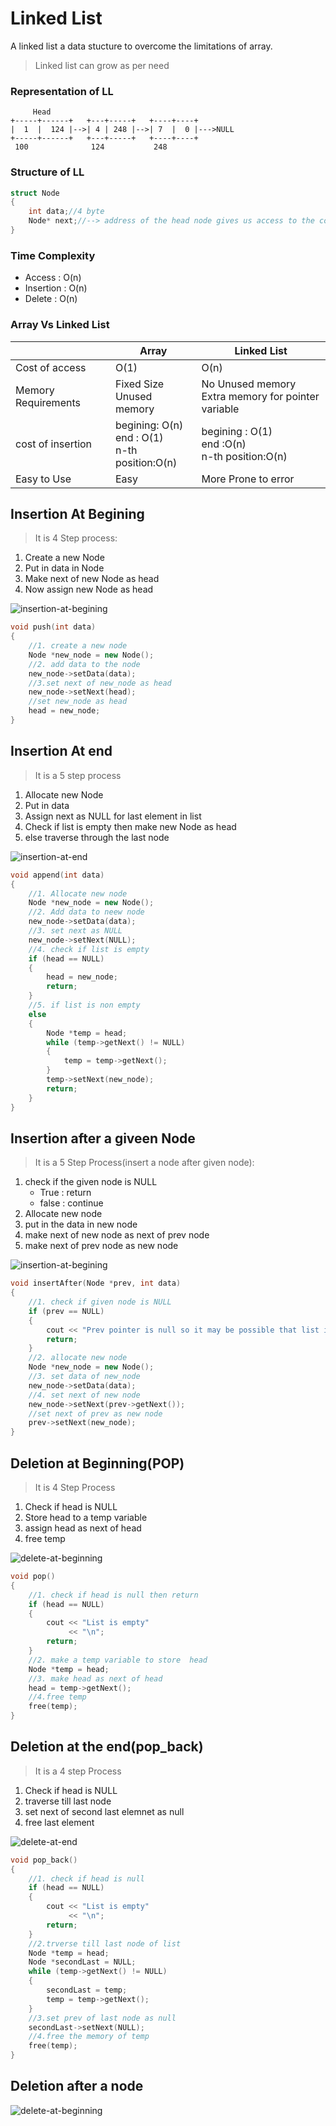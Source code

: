 # Linked List

A linked list a data stucture to overcome the limitations of array.

> Linked list can grow as per need

### Representation of LL

```
     Head
+-----+------+   +---+-----+   +----+----+
|  1  |  124 |-->| 4 | 248 |-->| 7  |  0 |--->NULL
+-----+------+   +---+-----+   +----+----+
 100              124           248
```

### Structure of LL

```C++
struct Node
{
    int data;//4 byte
    Node* next;//--> address of the head node gives us access to the complete list
}
```

### Time Complexity

- Access : O(n)
- Insertion : O(n)
- Delete : O(n)

### Array Vs Linked List

|                     | Array                                              | Linked List                                           |
| ------------------- | -------------------------------------------------- | ----------------------------------------------------- |
| Cost of access      | O(1)                                               | O(n)                                                  |
| Memory Requirements | Fixed Size<br>Unused memory                        | No Unused memory<br>Extra memory for pointer variable |
| cost of insertion   | begining: O(n)<br>end : O(1)<br>n-th position:O(n) | begining : O(1) <br> end :O(n)<br> n-th position:O(n) |
| Easy to Use         | Easy                                               | More Prone to error                                   |

## Insertion At Begining

> It is 4 Step process:

1.  Create a new Node
2.  Put in data in Node
3.  Make next of new Node as head
4.  Now assign new Node as head

![insertion-at-begining](../images/llinsertion1.png)

```c++
void push(int data)
{
    //1. create a new node
    Node *new_node = new Node();
    //2. add data to the node
    new_node->setData(data);
    //3.set next of new_node as head
    new_node->setNext(head);
    //set new_node as head
    head = new_node;
}
```

## Insertion At end

> It is a 5 step process

1. Allocate new Node
2. Put in data
3. Assign next as NULL for last element in list
4. Check if list is empty then make new Node as head
5. else traverse through the last node

![insertion-at-end](../images/llinsertionend.png)

```c++
void append(int data)
{
    //1. Allocate new node
    Node *new_node = new Node();
    //2. Add data to neew node
    new_node->setData(data);
    //3. set next as NULL
    new_node->setNext(NULL);
    //4. check if list is empty
    if (head == NULL)
    {
        head = new_node;
        return;
    }
    //5. if list is non empty
    else
    {
        Node *temp = head;
        while (temp->getNext() != NULL)
        {
            temp = temp->getNext();
        }
        temp->setNext(new_node);
        return;
    }
}
```

## Insertion after a giveen Node

> It is a 5 Step Process(insert a node after given node):

1. check if the given node is NULL
   - True : return
   - false : continue
2. Allocate new node
3. put in the data in new node
4. make next of new node as next of prev node
5. make next of prev node as new node

![insertion-at-begining](../images/llinsertion3.png)

```C++
void insertAfter(Node *prev, int data)
{
    //1. check if given node is NULL
    if (prev == NULL)
    {
        cout << "Prev pointer is null so it may be possible that list is empty so insertion is not possible";
        return;
    }
    //2. allocate new node
    Node *new_node = new Node();
    //3. set data of new_node
    new_node->setData(data);
    //4. set next of new node
    new_node->setNext(prev->getNext());
    //set next of prev as new node
    prev->setNext(new_node);
}
```

## Deletion at Beginning(POP)

> It is 4 Step Process

1. Check if head is NULL
2. Store head to a temp variable
3. assign head as next of head
4. free temp

![delete-at-beginning](../images/delete1.png)

```c++
void pop()
{
    //1. check if head is null then return
    if (head == NULL)
    {
        cout << "List is empty"
             << "\n";
        return;
    }
    //2. make a temp variable to store  head
    Node *temp = head;
    //3. make head as next of head
    head = temp->getNext();
    //4.free temp
    free(temp);
}
```

## Deletion at the end(pop_back)

> It is a 4 step Process

1. Check if head is NULL
2. traverse till last node
3. set next of second last elemnet as null
4. free last element

![delete-at-end](../images/delete2.png)

```C++
void pop_back()
{
    //1. check if head is null
    if (head == NULL)
    {
        cout << "List is empty"
             << "\n";
        return;
    }
    //2.trverse till last node of list
    Node *temp = head;
    Node *secondLast = NULL;
    while (temp->getNext() != NULL)
    {
        secondLast = temp;
        temp = temp->getNext();
    }
    //3.set prev of last node as null
    secondLast->setNext(NULL);
    //4.free the memory of temp
    free(temp);
}
```

## Deletion after a node

![delete-at-beginning](../images/delete3.png)
